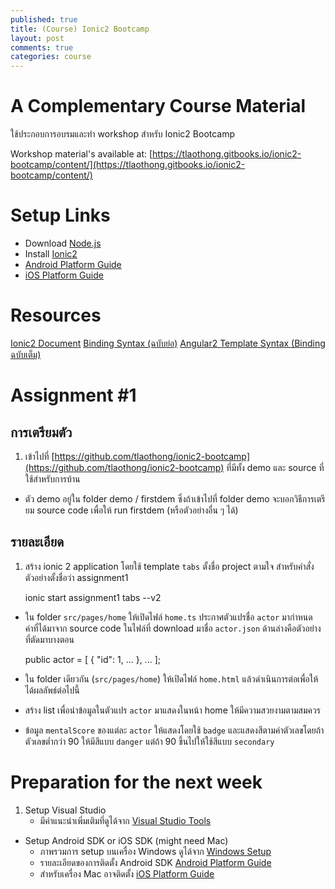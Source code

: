 ```yaml
---
published: true
title: (Course) Ionic2 Bootcamp
layout: post
comments: true
categories: course
---
```


# A Complementary Course Material
ใช้ประกอบการอบรมและทำ workshop สำหรับ Ionic2 Bootcamp

<!-- break -->

Workshop material's available at: [https://tlaothong.gitbooks.io/ionic2-bootcamp/content/](https://tlaothong.gitbooks.io/ionic2-bootcamp/content/)

# Setup Links
* Download [Node.js](https://nodejs.org/)
* Install [Ionic2](http://ionicframework.com/docs/v2/getting-started/installation/)
* [Android Platform Guide](https://cordova.apache.org/docs/en/latest/guide/platforms/android/)
* [iOS Platform Guide](https://cordova.apache.org/docs/en/latest/guide/platforms/ios/)

# Resources
[Ionic2 Document](http://ionicframework.com/docs/v2/)
[Binding Syntax (ฉบับย่อ)](http://learnangular2.com/templates/)
[Angular2 Template Syntax (Binding ฉบับเต็ม)](https://angular.io/docs/ts/latest/guide/template-syntax.html)

# Assignment #1

## การเตรียมตัว

1. เข้าไปที่ [https://github.com/tlaothong/ionic2-bootcamp](https://github.com/tlaothong/ionic2-bootcamp) ที่มีทั้ง demo และ source ที่ใช้สำหรับการบ้าน
* ตัว demo อยู่ใน folder demo / firstdem ซึ่งถ้าเข้าไปที่ folder demo จะบอกวิธีการเตรียม source code เพื่อให้ run firstdem (หรือตัวอย่างอื่น ๆ ได้)

## รายละเอียด

1. สร้าง ionic 2 application โดยใช้ template `tabs` ตั้งชื่อ project ตามใจ สำหรับคำสั่งตัวอย่างตั้งชื่อว่า assignment1

    ionic start assignment1 tabs --v2

* ใน folder `src/pages/home` ให้เปิดไฟล์ `home.ts` ประกาศตัวแปรชื่อ `actor` มากำหนดค่าที่ได้มาจาก source code ในไฟล์ที่ download มาชื่อ `actor.json` ด้านล่างคือตัวอย่างที่ตัดมาบางตอน

    public actor = [
        {
            "id": 1,
            ...
        },
        ...
    ];

* ใน folder เดียวกัน (`src/pages/home`) ให้เปิดไฟล์ `home.html` แล้วดำเนินการต่อเพื่อให้ได้ผลลัพธ์ต่อไปนี้
* สร้าง list เพื่อนำข้อมูลในตัวแปร `actor` มาแสดงในหน้า home ให้มีความสวยงามตามสมควร
* ข้อมูล `mentalScore` ของแต่ละ `actor` ให้แสดงโดยใช้ `badge` และแสดงสีตามค่าตัวเลขโดยถ้าตัวเลขต่ำกว่า 90 ให้มีสีแบบ `danger` แต่ถ้า 90 ขึ้นไปให้ใช้สีแบบ `secondary`

# Preparation for the next week
1. Setup Visual Studio
    * มีคำแนะนำเพิ่มเติมที่ดูได้จาก [Visual Studio Tools](http://blog.ionic.io/visual-studio-tools-for-apache-cordova/?_ga=1.95307038.38020642.1478473497)
* Setup Android SDK or iOS SDK (might need Mac)
    * ภาพรวมการ setup บนเครื่อง Windows ดูได้จาก [Windows Setup](http://ionicframework.com/docs/v2/resources/platform-setup/windows-setup.html)
    * รายละเอียดของการติดตั้ง Android SDK [Android Platform Guide](https://cordova.apache.org/docs/en/latest/guide/platforms/android/)
    * สำหรับเครื่อง Mac อาจติดตั้ง [iOS Platform Guide](https://cordova.apache.org/docs/en/latest/guide/platforms/ios/)
